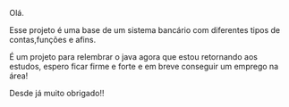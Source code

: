 Olá.

Esse projeto é uma base de um sistema bancário com diferentes tipos de contas,funções e afins.

É um projeto para relembrar o java agora que estou retornando aos estudos, espero ficar firme e forte e em breve conseguir um emprego na área!

Desde já muito obrigado!!